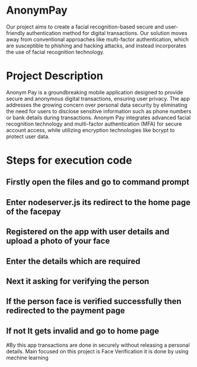 # AnonymPay
Our project aims to create a facial recognition-based secure and user-friendly authentication method for digital transactions. Our solution moves away from conventional approaches like multi-factor authentication, which are susceptible to phishing and hacking attacks, and instead incorporates the use of facial recognition technology.
# Project Description
Anonym Pay is a groundbreaking mobile application designed to provide secure and anonymous digital transactions, ensuring user privacy. The app addresses the growing concern over personal data security by eliminating the need for users to disclose sensitive information such as phone numbers or bank details during transactions. Anonym Pay integrates advanced facial recognition technology and multi-factor authentication (MFA) for secure account access, while utilizing encryption technologies like bcrypt to protect user data.
# Steps for execution code
## Firstly open the files and go to command prompt
## Enter nodeserver.js its redirect to the home page of the facepay
## Registered on the app with user details and upload a photo of your face
## Enter the details which are required
## Next it asking for verifying the person 
## If the person face is verified successfully then redirected to the payment page
## If not It gets invalid and go to home page
#By this app transactions are done in securely without releasing a personal details.
Main focused on this project is Face Verification it is done by using mechine learning
